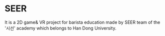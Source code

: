# SEER
It is a 2D game&amp; VR project for barista education made by SEER team of the '시선' academy which belongs to Han Dong University.


